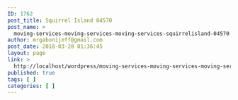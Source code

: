 ```yaml
---
ID: 1762
post_title: Squirrel Island 04570
post_name: >
  moving-services-moving-services-moving-services-squirrelisland-04570
author: mrgabonijeff@gmail.com
post_date: 2018-03-28 01:36:45
layout: page
link: >
  http://localhost/wordpress/moving-services-moving-services-moving-services-squirrelisland-04570/
published: true
tags: [ ]
categories: [ ]
---
```

